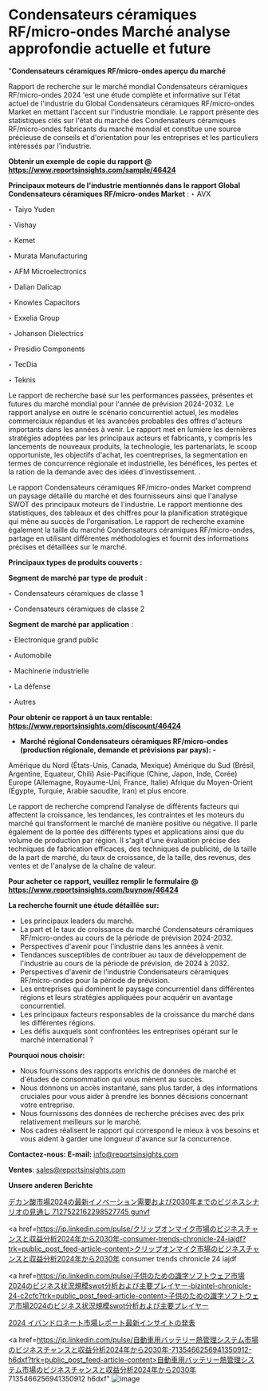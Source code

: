# Condensateurs céramiques RF/micro-ondes Marché analyse approfondie actuelle et future

"<strong>Condensateurs céramiques RF/micro-ondes aperçu du marché</strong>

Rapport de recherche sur le marché mondial Condensateurs céramiques RF/micro-ondes 2024 'est une étude complète et informative sur l'état actuel de l'industrie du Global Condensateurs céramiques RF/micro-ondes Market en mettant l'accent sur l'industrie mondiale. Le rapport présente des statistiques clés sur l'état du marché des Condensateurs céramiques RF/micro-ondes fabricants du marché mondial et constitue une source précieuse de conseils et d'orientation pour les entreprises et les particuliers intéressés par l'industrie.

<strong>Obtenir un exemple de copie du rapport @ <a href=https://www.reportsinsights.com/sample/46424>https://www.reportsinsights.com/sample/46424</a></strong>

<strong>Principaux moteurs de l'industrie mentionnés dans le rapport Global Condensateurs céramiques RF/micro-ondes Market</strong> :
‣ AVX

‣ Taiyo Yuden

‣ Vishay

‣ Kemet

‣ Murata Manufacturing

‣ AFM Microelectronics

‣ Dalian Dalicap

‣ Knowles Capacitors

‣ Exxelia Group

‣ Johanson Dielectrics

‣ Presidio Components

‣ TecDia

‣ Teknis

Le rapport de recherche basé sur les performances passées, présentes et futures du marché mondial pour l'année de prévision 2024-2032. Le rapport analyse en outre le scénario concurrentiel actuel, les modèles commerciaux répandus et les avancées probables des offres d'acteurs importants dans les années à venir. Le rapport met en lumière les dernières stratégies adoptées par les principaux acteurs et fabricants, y compris les lancements de nouveaux produits, la technologie, les partenariats, le scoop opportuniste, les objectifs d'achat, les coentreprises, la segmentation en termes de concurrence régionale et industrielle, les bénéfices, les pertes et la ration de la demande avec des idées d'investissement. .

Le rapport Condensateurs céramiques RF/micro-ondes Market comprend un paysage détaillé du marché et des fournisseurs ainsi que l'analyse SWOT des principaux moteurs de l'industrie. Le rapport mentionne des statistiques, des tableaux et des chiffres pour la planification stratégique qui mène au succès de l'organisation. Le rapport de recherche examine également la taille du marché Condensateurs céramiques RF/micro-ondes, partage en utilisant différentes méthodologies et fournit des informations précises et détaillées sur le marché.

<strong>Principaux types de produits couverts :</strong>

<strong>Segment de marché par type de produit</strong> :

‣ Condensateurs céramiques de classe 1

‣ Condensateurs céramiques de classe 2

<strong>Segment de marché par application</strong> :

‣ Electronique grand public

‣ Automobile

‣ Machinerie industrielle

‣ La défense

‣ Autres

<strong>Pour obtenir ce rapport à un taux rentable: <a href=https://www.reportsinsights.com/discount/46424>https://www.reportsinsights.com/discount/46424</a></strong>
<ul>
  <li><strong>Marché régional Condensateurs céramiques RF/micro-ondes (production régionale, demande et prévisions par pays): -</strong></li>
</ul>
Amérique du Nord (États-Unis, Canada, Mexique)
Amérique du Sud (Brésil, Argentine, Equateur, Chili)
Asie-Pacifique (Chine, Japon, Inde, Corée)
Europe (Allemagne, Royaume-Uni, France, Italie)
Afrique du Moyen-Orient (Égypte, Turquie, Arabie saoudite, Iran) et plus encore.

Le rapport de recherche comprend l’analyse de différents facteurs qui affectent la croissance, les tendances, les contraintes et les moteurs du marché qui transforment le marché de manière positive ou négative. Il parle également de la portée des différents types et applications ainsi que du volume de production par région. Il s'agit d'une évaluation précise des techniques de fabrication efficaces, des techniques de publicité, de la taille de la part de marché, du taux de croissance, de la taille, des revenus, des ventes et de l'analyse de la chaîne de valeur.

<strong>Pour acheter ce rapport, veuillez remplir le formulaire @   <a href=https://www.reportsinsights.com/buynow/46424>https://www.reportsinsights.com/buynow/46424</a></strong>

<strong>La recherche fournit une étude détaillée sur:</strong>
<ul>
  <li>Les principaux leaders du marché.</li>
  <li>La part et le taux de croissance du marché Condensateurs céramiques RF/micro-ondes au cours de la période de prévision 2024-2032.</li>
  <li>Perspectives d'avenir pour l'industrie dans les années à venir.</li>
  <li>Tendances susceptibles de contribuer au taux de développement de l'industrie au cours de la période de prévision, de 2024 à 2032.</li>
  <li>Perspectives d'avenir de l'industrie Condensateurs céramiques RF/micro-ondes pour la période de prévision.</li>
  <li>Les entreprises qui dominent le paysage concurrentiel dans différentes régions et leurs stratégies appliquées pour acquérir un avantage concurrentiel.</li>
  <li>Les principaux facteurs responsables de la croissance du marché dans les différentes régions.</li>
  <li>Les défis auxquels sont confrontées les entreprises opérant sur le marché international ?</li>
</ul>
<strong>Pourquoi nous choisir:</strong>
<ul>
  <li>Nous fournissons des rapports enrichis de données de marché et d'études de consommation qui vous mènent au succès.</li>
  <li>Nous donnons un accès instantané, sans plus tarder, à des informations cruciales pour vous aider à prendre les bonnes décisions concernant votre entreprise.</li>
  <li>Nous fournissons des données de recherche précises avec des prix relativement meilleurs sur le marché.</li>
  <li>Nos cadres réalisent le rapport qui correspond le mieux à vos besoins et vous aident à garder une longueur d'avance sur la concurrence.</li>
</ul>
<strong>Contactez-nous:
</strong><strong>E-mail:</strong> <a href=mailto:info@reportsinsights.com>info@reportsinsights.com</a>

<strong>Ventes</strong>: <a href=mailto:sales@reportsinsights.com>sales@reportsinsights.com</a>

<strong>Unsere anderen Berichte</strong>

<a href=https://www.linkedin.com/pulse/デカン酸市場2024の最新イノベーション需要および2030年までのビジネスシナリオの見通し-7127522162298527745-gunvf/>デカン酸市場2024の最新イノベーション需要および2030年までのビジネスシナリオの見通し 7127522162298527745 gunvf</a>

<a href=https://jp.linkedin.com/pulse/クリップオンマイク市場のビジネスチャンスと収益分析2024年から2030年-consumer-trends-chronicle-24-iajdf?trk=public_post_feed-article-content>クリップオンマイク市場のビジネスチャンスと収益分析2024年から2030年 consumer trends chronicle 24 iajdf</a>

<a href=https://jp.linkedin.com/pulse/子供のための識字ソフトウェア市場2024のビジネス状況規模swot分析および主要プレイヤー-bizintel-chronicle-24-c2cfc?trk=public_post_feed-article-content>子供のための識字ソフトウェア市場2024のビジネス状況規模swot分析および主要プレイヤー</a>

<a href=https://www.linkedin.com/pulse/2024-イバンドロネート市場レポート最新インサイトの発表-community-market-research-vdahf/>2024 イバンドロネート市場レポート最新インサイトの発表</a>

<a href=https://jp.linkedin.com/pulse/自動車用バッテリー熱管理システム市場のビジネスチャンスと収益分析2024年から2030年-7135466256941350912-h6dxf?trk=public_post_feed-article-content>自動車用バッテリー熱管理システム市場のビジネスチャンスと収益分析2024年から2030年 7135466256941350912 h6dxf</a>"
![image](https://github.com/daminid12/RIreport/assets/158430485/b2c62513-08c1-4cbc-8f1b-88fec1c932bb)

